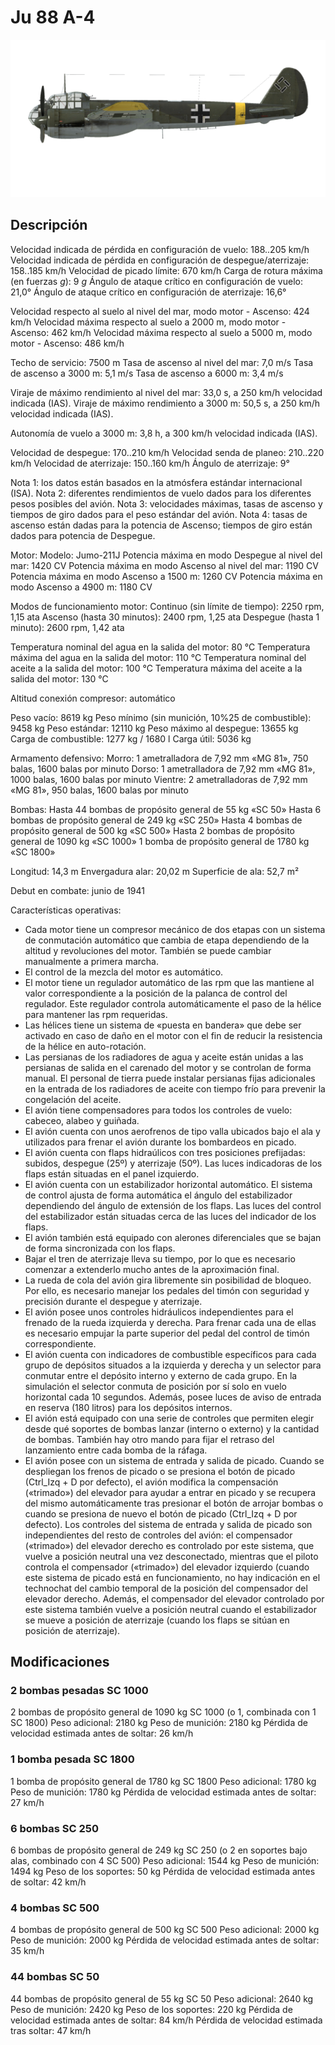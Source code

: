 # Ju 88 A-4

![ju88a4](../images/ju88a4.png)

## Descripción

Velocidad indicada de pérdida en configuración de vuelo: 188..205 km/h
Velocidad indicada de pérdida en configuración de despegue/aterrizaje: 158..185 km/h
Velocidad de picado límite: 670 km/h
Carga de rotura máxima (en fuerzas <i>g</i>): 9 <i>g</i>
Ángulo de ataque crítico en configuración de vuelo: 21,0°
Ángulo de ataque crítico en configuración de aterrizaje: 16,6°

Velocidad respecto al suelo al nivel del mar, modo motor - Ascenso: 424 km/h
Velocidad máxima respecto al suelo a 2000 m, modo motor - Ascenso: 462 km/h
Velocidad máxima respecto al suelo a 5000 m, modo motor - Ascenso: 486 km/h

Techo de servicio: 7500 m
Tasa de ascenso al nivel del mar: 7,0 m/s
Tasa de ascenso a 3000 m: 5,1 m/s
Tasa de ascenso a 6000 m: 3,4 m/s

Viraje de máximo rendimiento al nivel del mar: 33,0 s, a 250 km/h velocidad indicada (IAS).
Viraje de máximo rendimiento a 3000 m: 50,5 s, a 250 km/h velocidad indicada (IAS).

Autonomía de vuelo a 3000 m: 3,8 h, a 300 km/h velocidad indicada (IAS).

Velocidad de despegue: 170..210 km/h
Velocidad senda de planeo: 210..220 km/h
Velocidad de aterrizaje: 150..160 km/h
Ángulo de aterrizaje: 9°

Nota 1: los datos están basados en la atmósfera estándar internacional (ISA).
Nota 2: diferentes rendimientos de vuelo dados para los diferentes pesos posibles del avión.
Nota 3: velocidades máximas, tasas de ascenso y tiempos de giro dados para el peso estándar del avión.
Nota 4: tasas de ascenso están dadas para la potencia de Ascenso; tiempos de giro están dados para potencia de Despegue.

Motor:
Modelo: Jumo-211J
Potencia máxima en modo Despegue al nivel del mar: 1420 CV
Potencia máxima en modo Ascenso al nivel del mar: 1190 CV
Potencia máxima en modo Ascenso a 1500 m: 1260 CV
Potencia máxima en modo Ascenso a 4900 m: 1180 CV

Modos de funcionamiento motor:
Continuo (sin límite de tiempo): 2250 rpm, 1,15 ata
Ascenso (hasta 30 minutos): 2400 rpm, 1,25 ata
Despegue (hasta 1 minuto): 2600 rpm, 1,42 ata

Temperatura nominal del agua en la salida del motor: 80 °C
Temperatura máxima del agua en la salida del motor: 110 °C
Temperatura nominal del aceite a la salida del motor: 100 °C
Temperatura máxima del aceite a la salida del motor: 130 °C

Altitud conexión compresor: automático 

Peso vacío: 8619 kg
Peso mínimo (sin munición, 10%25 de combustible): 9458 kg
Peso estándar: 12110 kg
Peso máximo al despegue: 13655 kg
Carga de combustible: 1277 kg / 1680 l
Carga útil: 5036 kg

Armamento defensivo:
Morro: 1 ametralladora de 7,92 mm «MG 81», 750 balas, 1600 balas por minuto
Dorso: 1 ametralladora de 7,92 mm «MG 81», 1000 balas, 1600 balas por minuto
Vientre: 2 ametralladoras de 7,92 mm «MG 81», 950 balas, 1600 balas por minuto

Bombas:
Hasta 44 bombas de propósito general de 55 kg «SC 50»
Hasta 6 bombas de propósito general de 249 kg «SC 250»
Hasta 4 bombas de propósito general de 500 kg «SC 500»
Hasta 2 bombas de propósito general de 1090 kg «SC 1000»
1 bomba de propósito general de 1780 kg «SC 1800»

Longitud: 14,3 m
Envergadura alar: 20,02 m
Superficie de ala: 52,7 m²

Debut en combate: junio de 1941

Características operativas:
- Cada motor tiene un compresor mecánico de dos etapas con un sistema de conmutación automático que cambia de etapa dependiendo de la altitud y revoluciones del motor. También se puede cambiar manualmente a primera marcha.
- El control de la mezcla del motor es automático.
- El motor tiene un regulador automático de las rpm que las mantiene al valor correspondiente a la posición de la palanca de control del regulador. Este regulador controla automáticamente el paso de la hélice para mantener las rpm requeridas.
- Las hélices tiene un sistema de «puesta en bandera» que debe ser activado en caso de daño en el motor con el fin de reducir la resistencia de la hélice en auto-rotación.
- Las persianas de los radiadores de agua y aceite están unidas a las persianas de salida en el carenado del motor y se controlan de forma manual. El personal de tierra puede instalar persianas fijas adicionales en la entrada de los radiadores de aceite con tiempo frío para prevenir la congelación del aceite.
- El avión tiene compensadores para todos los controles de vuelo: cabeceo, alabeo y guiñada.
- El avión cuenta con unos aerofrenos de tipo valla ubicados bajo el ala y utilizados para frenar el avión durante los bombardeos en picado.
- El avión cuenta con flaps hidraúlicos con tres posiciones prefijadas: subidos, despegue (25º) y aterrizaje (50º). Las luces indicadoras de los flaps están situadas en el panel izquierdo.
- El avión cuenta con un estabilizador horizontal automático. El sistema de control ajusta de forma automática el ángulo del estabilizador dependiendo del ángulo de extensión de los flaps. Las luces del control del estabilizador están situadas cerca de las luces del indicador de los flaps.
- El avión también está equipado con alerones diferenciales que se bajan de forma sincronizada con los flaps.
- Bajar el tren de aterrizaje lleva su tiempo, por lo que es necesario comenzar a extenderlo mucho antes de la aproximación final.
- La rueda de cola del avión gira libremente sin posibilidad de bloqueo. Por ello, es necesario manejar los pedales del timón con seguridad y precisión durante el despegue y aterrizaje.
- El avión posee unos controles hidráulicos independientes para el frenado de la rueda izquierda y derecha. Para frenar cada una de ellas es necesario empujar la parte superior del pedal del control de timón correspondiente.
- El avión cuenta con indicadores de combustible específicos para cada grupo de depósitos situados a la izquierda y derecha y un selector para conmutar entre el depósito interno y externo de cada grupo. En la simulación el selector conmuta de posición por sí solo en vuelo horizontal cada 10 segundos. Además, posee luces de aviso de entrada en reserva (180 litros) para los depósitos internos.
- El avión está equipado con una serie de controles que permiten elegir desde qué soportes de bombas lanzar (interno o externo) y la cantidad de bombas. También hay otro mando para fijar el retraso del lanzamiento entre cada bomba de la ráfaga.
- El avión posee con un sistema de entrada y salida de picado. Cuando se despliegan los frenos de picado o se presiona el botón de picado (Ctrl_Izq + D por defecto), el avión modifica la compensación («trimado») del elevador para ayudar a entrar en picado y se recupera del mismo automáticamente tras presionar el botón de arrojar bombas o cuando se presiona de nuevo el botón de picado (Ctrl_Izq + D por defecto). Los controles del sistema de entrada y salida de picado son independientes del resto de controles del avión: el compensador («trimado») del elevador derecho es controlado por este sistema, que vuelve a posición neutral una vez desconectado, mientras que el piloto controla el compensador («trimado») del elevador izquierdo (cuando este sistema de picado está en funcionamiento, no hay indicación en el technochat del cambio temporal de la posición del compensador del elevador derecho. Además, el compensador del elevador controlado por este sistema también vuelve a posición neutral cuando el estabilizador se mueve a posición de aterrizaje (cuando los flaps se sitúan en posición de aterrizaje).

## Modificaciones


### 2 bombas pesadas SC 1000

2 bombas de propósito general de 1090 kg SC 1000 (o 1, combinada con 1 SC 1800)
Peso adicional: 2180 kg
Peso de munición: 2180 kg
Pérdida de velocidad estimada antes de soltar: 26 km/h


### 1 bomba pesada SC 1800

1 bomba de propósito general de 1780 kg SC 1800
Peso adicional: 1780 kg
Peso de munición: 1780 kg
Pérdida de velocidad estimada antes de soltar: 27 km/h


### 6 bombas SC 250

6 bombas de propósito general de 249 kg SC 250 (o 2 en soportes bajo alas, combinado con 4 SC 500)
Peso adicional: 1544 kg
Peso de munición: 1494 kg
Peso de los soportes: 50 kg
Pérdida de velocidad estimada antes de soltar: 42 km/h


### 4 bombas SC 500

4 bombas de propósito general de 500 kg SC 500
Peso adicional: 2000 kg
Peso de munición: 2000 kg
Pérdida de velocidad estimada antes de soltar: 35 km/h


### 44 bombas SC 50

44 bombas de propósito general de 55 kg SC 50
Peso adicional: 2640 kg
Peso de munición: 2420 kg
Peso de los soportes: 220 kg
Pérdida de velocidad estimada antes de soltar: 84 km/h
Pérdida de velocidad estimada tras soltar: 47 km/h